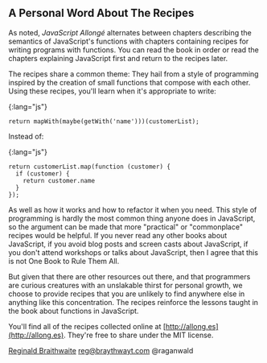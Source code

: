 ## A Personal Word About The Recipes

As noted, *JavaScript Allongé* alternates between chapters describing the semantics of JavaScript's functions with chapters containing recipes for writing programs with functions. You can read the book in order or read the chapters explaining JavaScript first and return to the recipes later.

The recipes share a common theme: They hail from a style of programming inspired by the creation of small functions that compose with each other. Using these recipes, you'll learn when it's appropriate to write:

{:lang="js"}
~~~~~~~~
return mapWith(maybe(getWith('name')))(customerList);
~~~~~~~~

Instead of:

{:lang="js"}
~~~~~~~~
return customerList.map(function (customer) {
  if (customer) {
    return customer.name
  }
});
~~~~~~~~

As well as how it works and how to refactor it when you need. This style of programming is hardly the most common thing anyone does in JavaScript, so the argument can be made that more "practical" or "commonplace" recipes would be helpful. If you never read any other books about JavaScript, if you avoid blog posts and screen casts about JavaScript, if you don't attend workshops or talks about JavaScript, then I agree that this is not One Book to Rule Them All.

But given that there are other resources out there, and that programmers are curious creatures with an unslakable thirst for personal growth, we choose to provide recipes that you are unlikely to find anywhere else in anything like this concentration. The recipes reinforce the lessons taught in the book about functions in JavaScript.

You'll find all of the recipes collected online at [http://allong.es](http://allong.es). They're free to share under the MIT license.

[Reginald Braithwaite](http://braythwayt.com)
reg@braythwayt.com
@raganwald
